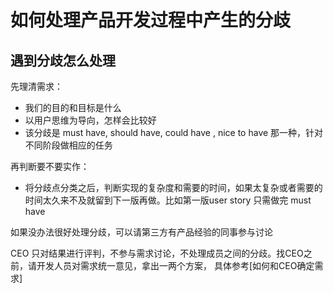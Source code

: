 # 如何处理产品开发过程中产生的分歧

## 遇到分歧怎么处理

先理清需求：

* 我们的目的和目标是什么
* 以用户思维为导向，怎样会比较好
* 该分歧是  must have, should have, could have , nice to have 那一种，针对不同阶段做相应的任务

再判断要不要实作：

* 将分歧点分类之后，判断实现的复杂度和需要的时间，如果太复杂或者需要的时间太久来不及就留到下一版再做。比如第一版user story 只需做完 must have

如果没办法很好处理分歧，可以请第三方有产品经验的同事参与讨论

CEO 只对结果进行评判，不参与需求讨论，不处理成员之间的分歧。找CEO之前，请开发人员对需求统一意见，拿出一两个方案， 具体参考[如何和CEO确定需求]
